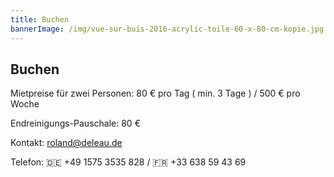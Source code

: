 ```yaml
---
title: Buchen
bannerImage: /img/vue-sur-buis-2016-acrylic-toile-60-x-80-cm-kopie.jpg
---
```

## Buchen

Mietpreise für zwei Personen: 80 € pro Tag ( min. 3 Tage ) / 500 € pro Woche

Endreinigungs-Pauschale: 80 €

Kontakt: roland@deleau.de

Telefon: 🇩🇪 +49 1575 3535 828 / 🇫🇷 +33 638 59 43 69